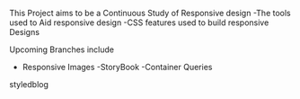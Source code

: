 This Project aims to be a Continuous Study of Responsive design
-The tools used to Aid responsive design
-CSS features used to build responsive Designs

Upcoming Branches include
- Responsive Images
-StoryBook
-Container Queries

 styledblog
